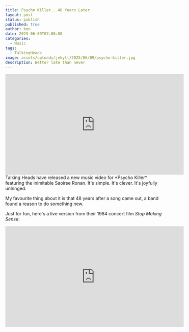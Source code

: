 ```yaml
---
title: Psycho Killer...48 Years Later
layout: post
status: publish
published: true
author: ben
date: 2025-06-09T07:00:00
categories:
  - Music
tags:
  - TalkingHeads
image: assets/uploads/jekyll/2025/06/09/psycho-killer.jpg
description: Better late than never
---
```

<iframe width="560" height="315" src="https://www.youtube-nocookie.com/embed/CJ54eImz88w?si=CdfdGpHRZCYukYZx" title="YouTube video player" frameborder="0" allow="accelerometer; autoplay; clipboard-write; encrypted-media; gyroscope; picture-in-picture; web-share" referrerpolicy="strict-origin-when-cross-origin" allowfullscreen></iframe>
Talking Heads have released a new music video for *Psycho Killer* featuring the inimitable Saoirse Ronan. It's simple. It's clever. It's joyfully unhinged. 

My favourite thing about it is that 48 years after a song came out, a band found a reason to do something new.

Just for fun, here's a live version from their 1984 concert film *Stop Making Sense*:

<iframe width="560" height="315" src="https://www.youtube.com/embed/6Q75BUg1epU?si=d-WB4fAiBQ7xNEJ5" title="YouTube video player" frameborder="0" allow="accelerometer; autoplay; clipboard-write; encrypted-media; gyroscope; picture-in-picture; web-share" referrerpolicy="strict-origin-when-cross-origin" allowfullscreen></iframe>
